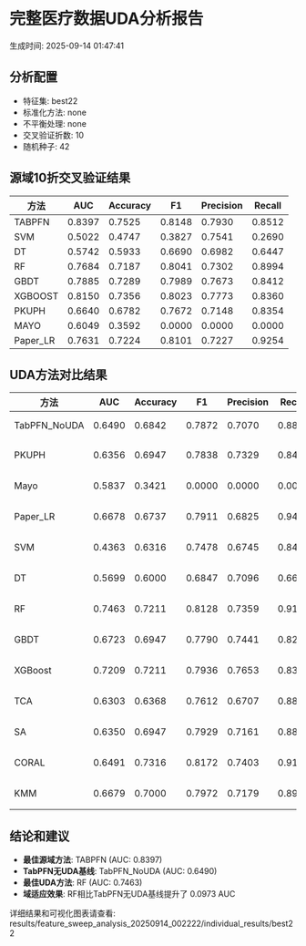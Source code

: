 # 完整医疗数据UDA分析报告

生成时间: 2025-09-14 01:47:41

## 分析配置

- 特征集: best22
- 标准化方法: none
- 不平衡处理: none
- 交叉验证折数: 10
- 随机种子: 42

## 源域10折交叉验证结果

| 方法 | AUC | Accuracy | F1 | Precision | Recall |
|------|-----|----------|----|-----------| -------|
| TABPFN | 0.8397 | 0.7525 | 0.8148 | 0.7930 | 0.8512 |
| SVM | 0.5022 | 0.4747 | 0.3827 | 0.7541 | 0.2690 |
| DT | 0.5742 | 0.5933 | 0.6690 | 0.6982 | 0.6447 |
| RF | 0.7684 | 0.7187 | 0.8041 | 0.7302 | 0.8994 |
| GBDT | 0.7885 | 0.7289 | 0.7989 | 0.7673 | 0.8412 |
| XGBOOST | 0.8150 | 0.7356 | 0.8023 | 0.7773 | 0.8360 |
| PKUPH | 0.6640 | 0.6782 | 0.7672 | 0.7148 | 0.8354 |
| MAYO | 0.6049 | 0.3592 | 0.0000 | 0.0000 | 0.0000 |
| Paper_LR | 0.7631 | 0.7224 | 0.8101 | 0.7227 | 0.9254 |

## UDA方法对比结果

| 方法 | AUC | Accuracy | F1 | Precision | Recall | 类型 |
|------|-----|----------|----|-----------| -------|------|
| TabPFN_NoUDA | 0.6490 | 0.6842 | 0.7872 | 0.7070 | 0.8880 | TabPFN基线 |
| PKUPH | 0.6356 | 0.6947 | 0.7838 | 0.7329 | 0.8474 | 传统基线 |
| Mayo | 0.5837 | 0.3421 | 0.0000 | 0.0000 | 0.0000 | 传统基线 |
| Paper_LR | 0.6678 | 0.6737 | 0.7911 | 0.6825 | 0.9429 | 传统基线 |
| SVM | 0.4363 | 0.6316 | 0.7478 | 0.6745 | 0.8474 | 机器学习基线 |
| DT | 0.5699 | 0.6000 | 0.6847 | 0.7096 | 0.6660 | 机器学习基线 |
| RF | 0.7463 | 0.7211 | 0.8128 | 0.7359 | 0.9115 | 机器学习基线 |
| GBDT | 0.6723 | 0.6947 | 0.7790 | 0.7441 | 0.8237 | 机器学习基线 |
| XGBoost | 0.7209 | 0.7211 | 0.7936 | 0.7653 | 0.8327 | 机器学习基线 |
| TCA | 0.6303 | 0.6368 | 0.7612 | 0.6707 | 0.8800 | UDA方法 |
| SA | 0.6350 | 0.6947 | 0.7929 | 0.7161 | 0.8880 | UDA方法 |
| CORAL | 0.6491 | 0.7316 | 0.8172 | 0.7403 | 0.9120 | UDA方法 |
| KMM | 0.6679 | 0.7000 | 0.7972 | 0.7179 | 0.8960 | UDA方法 |

## 结论和建议

- **最佳源域方法**: TABPFN (AUC: 0.8397)
- **TabPFN无UDA基线**: TabPFN_NoUDA (AUC: 0.6490)
- **最佳UDA方法**: RF (AUC: 0.7463)
- **域适应效果**: RF相比TabPFN无UDA基线提升了 0.0973 AUC

详细结果和可视化图表请查看: results/feature_sweep_analysis_20250914_002222/individual_results/best22